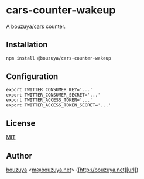 # cars-counter-wakeup

A [bouzuya/cars][] counter.

## Installation

```bash
npm install @bouzuya/cars-counter-wakeup
```

## Configuration

```
export TWITTER_CONSUMER_KEY='...'
export TWITTER_CONSUMER_SECRET='...'
export TWITTER_ACCESS_TOKEN='...'
export TWITTER_ACCESS_TOKEN_SECRET='...'
```

## License

[MIT](LICENSE)

## Author

[bouzuya][user] &lt;[m@bouzuya.net][email]&gt; ([http://bouzuya.net][url])

[user]: https://github.com/bouzuya
[email]: mailto:m@bouzuya.net
[url]: http://bouzuya.net
[bouzuya/cars]: https://github.com/bouzuya/cars
